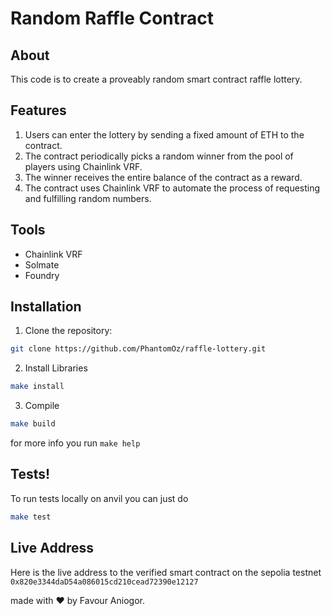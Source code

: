 # Random Raffle Contract

## About

This code is to create a proveably random smart contract raffle lottery.

## Features

1. Users can enter the lottery by sending a fixed amount of ETH to the contract.
2. The contract periodically picks a random winner from the pool of players using Chainlink VRF.
3. The winner receives the entire balance of the contract as a reward.
4. The contract uses Chainlink VRF to automate the process of requesting and fulfilling random numbers.

## Tools

* Chainlink VRF
* Solmate
* Foundry

## Installation

1. Clone the repository:

```bash
git clone https://github.com/PhantomOz/raffle-lottery.git
```
2. Install Libraries
```bash
make install
```
3. Compile
```bash
make build
```

for more info you run `make help`

## Tests!

To run tests locally on anvil you can just do
```bash
make test
```

## Live Address

Here is the live address to the verified smart contract on the sepolia testnet 
`0x820e3344daD54a086015cd210cead72390e12127`

made with ❤️ by Favour Aniogor.

